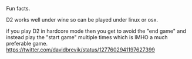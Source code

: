 Fun facts.

D2 works well under wine so can be played under linux or osx.

if you play D2 in hardcore mode then you get to avoid the "end game" and instead play the "start game" multiple times which is IMHO a much preferable game. https://twitter.com/davidbrevik/status/1277602941197627399